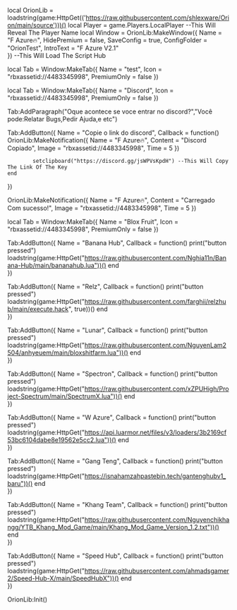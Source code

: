 local OrionLib = loadstring(game:HttpGet(('https://raw.githubusercontent.com/shlexware/Orion/main/source')))()
local Player = game.Players.LocalPlayer --This Will Reveal The Player Name
  local Window = OrionLib:MakeWindow({
		Name = "F Azure🔥",
		HidePremium = false,
		SaveConfig = true,
		ConfigFolder = "OrionTest",
        IntroText = "F Azure V2.1"       
}) --This Will Load The Script Hub

local Tab = Window:MakeTab({
	Name = "test",
	Icon = "rbxassetid://4483345998",
	PremiumOnly = false
})

local Tab = Window:MakeTab({
	Name = "Discord",
	Icon = "rbxassetid://4483345998",
	PremiumOnly = false
})

Tab:AddParagraph("Oque acontece se voce entrar no discord?","Você pode:Relatar Bugs,Pedir Ajuda,e etc")

Tab:AddButton({
	Name = "Copie o link do discord",
	Callback = function()                     OrionLib:MakeNotification({
      Name = "F Azure🔥",
      Content = "Discord Copiado",
      Image = "rbxassetid://4483345998",
      Time = 5
   })
   
      		setclipboard("https://discord.gg/jsWPVsKpdH") --This Will Copy The Link Of The Key
  	end    
}) 

OrionLib:MakeNotification({
	Name = "F Azure🔥",
	Content = "Carregado Com sucesso!",
	Image = "rbxassetid://4483345998",
	Time = 5
})

local Tab = Window:MakeTab({
	Name = "Blox Fruit",
	Icon = "rbxassetid://4483345998",
	PremiumOnly = false
})

Tab:AddButton({
	Name = "Banana Hub",
	Callback = function()
      		print("button pressed")              loadstring(game:HttpGet("https://raw.githubusercontent.com/Nghia11n/Banana-Hub/main/bananahub.lua"))() 
  	end    
})
                             
Tab:AddButton({
	Name = "Relz",
	Callback = function()
      		print("button pressed")                         loadstring(game:HttpGet("https://raw.githubusercontent.com/farghii/relzhub/main/execute.hack", true))() 
  	end    
})

                             
Tab:AddButton({
	Name = "Lunar",
	Callback = function()
      		print("button pressed")                loadstring(game:HttpGet("https://raw.githubusercontent.com/NguyenLam2504/anhyeuem/main/bloxshitfarm.lua"))() 
  	end    
})

                             
Tab:AddButton({
	Name = "Spectron",
	Callback = function()
      		print("button pressed")                loadstring(game:HttpGet("https://raw.githubusercontent.com/xZPUHigh/Project-Spectrum/main/SpectrumX.lua"))() 
  	end    
})

                             
Tab:AddButton({
	Name = "W Azure",
	Callback = function()
      		print("button pressed")
            loadstring(game:HttpGet("https://api.luarmor.net/files/v3/loaders/3b2169cf53bc6104dabe8e19562e5cc2.lua"))() 
  	end    
})

                             
Tab:AddButton({
	Name = "Gang Teng",
	Callback = function()
      		print("button pressed")               loadstring(game:HttpGet("https://isnahamzahpastebin.tech/gantenghubv1_baru"))() 
  	end    
})

                             
Tab:AddButton({
	Name = "Khang Team",
	Callback = function()
      		print("button pressed")                        loadstring(game:HttpGet("https://raw.githubusercontent.com/Nguyenchikhangg/YTB_Khang_Mod_Game/main/Khang_Mod_Game_Version_1.2.txt"))() 
  	end    
})

                             
Tab:AddButton({
	Name = "Speed Hub",
	Callback = function()
      		print("button pressed")                  loadstring(game:HttpGet("https://raw.githubusercontent.com/ahmadsgamer2/Speed-Hub-X/main/SpeedHubX"))() 
  	end    
})

OrionLib:Init()
